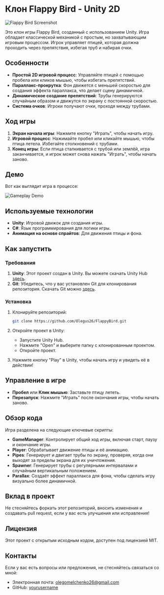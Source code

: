 # Клон Flappy Bird - Unity 2D

![Flappy Bird Screenshot](https://example.com/screenshot.png)

Это клон игры Flappy Bird, созданный с использованием Unity. Игра обладает классической механикой с простым, но захватывающим игровым процессом. Игрок управляет птицей, которая должна проходить через препятствия, избегая труб и набирая очки.

## Особенности

- **Простой 2D игровой процесс**: Управляйте птицей с помощью пробела или кликов мышью, чтобы избегать препятствий.
- **Параллакс-прокрутка**: Фон движется с меньшей скоростью для создания эффекта параллакса, что делает сцену динамичной.
- **Динамическое создание препятствий**: Трубы генерируются случайным образом и движутся по экрану с постоянной скоростью.
- **Система очков**: Игроки получают очки, проходя между трубами.

## Ход игры
1. **Экран начала игры**: Нажмите кнопку "Играть", чтобы начать игру.
2. **Игровой процесс**: Нажимайте пробел или кликайте мышью, чтобы птица летела. Избегайте столкновений с трубами.
3. **Конец игры**: Если птица сталкивается с трубой или землёй, игра заканчивается, и игрок может снова нажать "Играть", чтобы начать заново.

## Демо

Вот как выглядит игра в процессе:

![Gameplay Demo](https://example.com/demo.gif)

## Используемые технологии
- **Unity**: Игровой движок для создания игры.
- **C#**: Язык программирования для логики игры.
- **Анимация на основе спрайтов**: Для движения птицы и фона.

## Как запустить

### Требования
1. **Unity**: Этот проект создан в Unity. Вы можете скачать Unity Hub [здесь](https://unity.com/).
2. **Git**: Убедитесь, что у вас установлен Git для клонирования репозитория. Скачать Git можно [здесь](https://git-scm.com/).

### Установка

1. Клонируйте репозиторий:
    ```bash
    git clone https://github.com/Olegus26/FlappyBird.git
    ```

2. Откройте проект в Unity:
    - Запустите Unity Hub.
    - Нажмите "Open" и выберите папку с клонированным проектом.
    - Откройте проект.

3. Нажмите кнопку "Play" в Unity, чтобы начать игру и увидеть её в действии!

## Управление в игре
- **Пробел** или **Клик мышью**: Заставьте птицу лететь.
- **Перезапуск**: Нажмите "Играть" после окончания игры, чтобы начать заново.

## Обзор кода
Игра разделена на следующие ключевые скрипты:

- **GameManager**: Контролирует общий ход игры, включая старт, паузу и окончание игры.
- **Player**: Обрабатывает движение птицы и её анимацию.
- **Pipes**: Генерирует и двигает трубы по экрану, проверяя, когда они выходят за пределы экрана для их уничтожения.
- **Spawner**: Генерирует трубы с регулярными интервалами и случайным вертикальным положением.
- **Parallax**: Создаёт эффект параллакса для фона, чтобы сделать игру визуально более динамичной.

## Вклад в проект
Не стесняйтесь форкать этот репозиторий, вносить изменения и создавать pull request, если у вас есть улучшения или исправления!

## Лицензия
Этот проект с открытым исходным кодом, доступен под лицензией MIT.

## Контакты
Если у вас есть вопросы или предложения, не стесняйтесь связаться со мной:
- Электронная почта: olegomelchenko26@gmail.com
- GitHub: [yourusername](https://github.com/Olegus26)
